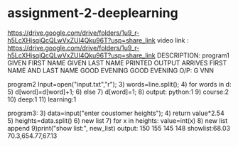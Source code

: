 # assignment-2-deeplearning
https://drive.google.com/drive/folders/1u9_r-h5LcXHjsqiQcQLwVxZUI4Qku96T?usp=share_link
video link : https://drive.google.com/drive/folders/1u9_r-h5LcXHjsqiQcQLwVxZUI4Qku96T?usp=share_link
DESCRIPTION:
program1
GIVEN FIRST NAME
GIVEN LAST NAME 
PRINTED 
OUTPUT ARRIVES 
FIRST NAME AND LAST NAME 
GOOD EVENING 
GOOD 
EVENING
O/P: G VNN

program2 
Input=open("input.txt","r");
3) words=line.split();
4) for words in d:
5) d[word]=d[word]+1;
6) else
7) d[word]=1;
8) output: python:1
9) course:2
10) deep:1
11) learning:1

program3:
3) data=input("enter coustomer heights");
4) return value*2.54
5) heights=data.split()
6) new list
7) for x in heights: value=int(x)
8) new list append 
9)print("show list:", new_list)
output:
150 155 145 148
showlist:68.03 70.3,654.77,67.13
